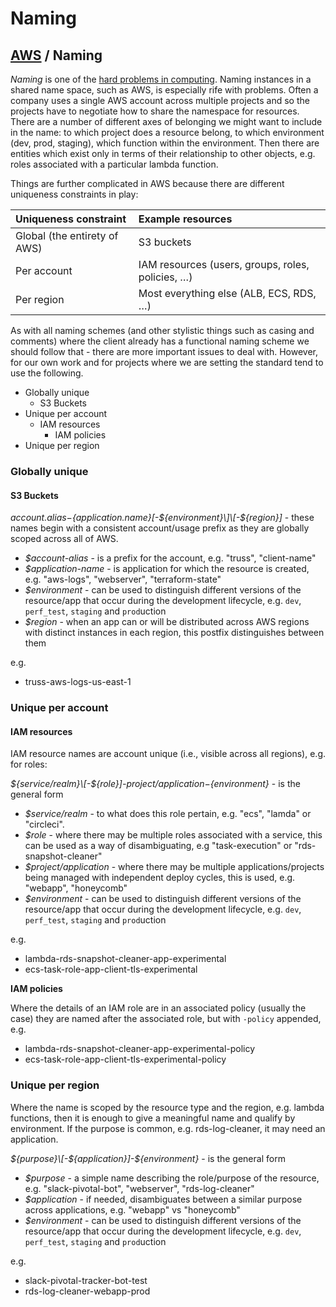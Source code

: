 # Naming

## [AWS](README.md) / Naming

_Naming_ is one of the [hard problems in computing](https://martinfowler.com/bliki/TwoHardThings.html). Naming instances in a shared name space, such as AWS, is especially rife with problems. Often a company uses a single AWS account across multiple projects and so the projects have to negotiate how to share the namespace for resources. There are a number of different axes of belonging we might want to include in the name: to which project does a resource belong, to which environment \(dev, prod, staging\), which function within the environment. Then there are entities which exist only in terms of their relationship to other objects, e.g. roles associated with a particular lambda function.

Things are further complicated in AWS because there are different uniqueness constraints in play:

| Uniqueness constraint | Example resources |
| :--- | :--- |
| Global \(the entirety of AWS\) | S3 buckets |
| Per account | IAM resources \(users, groups, roles, policies, …\) |
| Per region | Most everything else \(ALB, ECS, RDS, …\) |

As with all naming schemes \(and other stylistic things such as casing and comments\) where the client already has a functional naming scheme we should follow that - there are more important issues to deal with. However, for our own work and for projects where we are setting the standard tend to use the following.

* Globally unique
  * S3 Buckets
* Unique per account
  * IAM resources
    * IAM policies
* Unique per region

### Globally unique

#### S3 Buckets

_${account.alias}-${application.name}\[-${environment}\]\[-${region}\]_ - these names begin with a consistent account/usage prefix as they are globally scoped across all of AWS.

* _$account-alias_ - is a prefix for the account, e.g. "truss", "client-name"
* _$application-name_ - is application for which the resource is created, e.g. "aws-logs", "webserver", "terraform-state"
* _$environment_ - can be used to distinguish different versions of the resource/app that occur during the development lifecycle, e.g. `dev`, `perf_test`, `staging` and `prod`uction
* _$region_ - when an app can or will be distributed across AWS regions with distinct instances in each region, this postfix distinguishes between them

e.g.

* truss-aws-logs-us-east-1

### Unique per account

#### IAM resources

IAM resource names are account unique \(i.e., visible across all regions\), e.g. for roles:

_${service/realm}\[-${role}\]-${project/application}-${environment}_ - is the general form

* _$service/realm_ - to what does this role pertain, e.g. "ecs", "lamda" or "circleci".
* _$role_ - where there may be multiple roles associated with a service, this can be used as a way of disambiguating, e.g "task-execution" or "rds-snapshot-cleaner"
* _$project/application_ - where there may be multiple applications/projects being managed with independent deploy cycles, this is used, e.g. "webapp", "honeycomb"
* _$environment_ - can be used to distinguish different versions of the resource/app that occur during the development lifecycle, e.g. `dev`, `perf_test`, `staging` and `prod`uction

e.g.

* lambda-rds-snapshot-cleaner-app-experimental
* ecs-task-role-app-client-tls-experimental

**IAM policies**

Where the details of an IAM role are in an associated policy \(usually the case\) they are named after the associated role, but with `-policy` appended, e.g.

* lambda-rds-snapshot-cleaner-app-experimental-policy
* ecs-task-role-app-client-tls-experimental-policy

### Unique per region

Where the name is scoped by the resource type and the region, e.g. lambda functions, then it is enough to give a meaningful name and qualify by environment. If the purpose is common, e.g. rds-log-cleaner, it may need an application.

_${purpose}\[-${application}\]-${environment}_ - is the general form

* _$purpose_ - a simple name describing the role/purpose of the resource, e.g. "slack-pivotal-bot", "webserver", "rds-log-cleaner"
* _$application_ - if needed, disambiguates between a similar purpose across applications, e.g. "webapp" vs "honeycomb"
* _$environment_ - can be used to distinguish different versions of the resource/app that occur during the development lifecycle, e.g. `dev`, `perf_test`, `staging` and `prod`uction

e.g.

* slack-pivotal-tracker-bot-test
* rds-log-cleaner-webapp-prod

